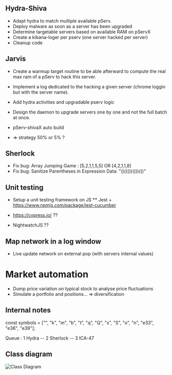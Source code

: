 ## Hydra-Shiva

* Adapt hydra to match multiple available pServ.
* Deploy malware as soon as a server has been upgraded
* Determine targetable servers based on available RAM on pServX
* Create a kibana-loger per pserv (one server hacked per server)
* Cleanup code
  
## Jarvis

* Create a warmup target routine to be able afterward to compute the real max ram of a pServ to hack this server.
* Implement a log dedicated to the hacking a given server (chrome loggin but with the server name).

* Add hydra activities and upgradable pserv logic
* Design the daemon to upgrade servers one by one and not the full batch at once.
* pServ-shivaX auto build
* => strategy 50% or 5% ?

## Sherlock

* Fix bug: Array Jumping Game : [5,2,1,1,5,5]   OR    [4,2,1,1,8]
* Fix bug: Sanitize Parentheses in Expression  Data: "()((())()))(()"

## Unit testing

* Setup a unit testing framework on JS
** Jest + https://www.npmjs.com/package/jest-cucumber

* https://cypress.io/ ??
* NightwatchJS ??
    
## Map network in a log window

* Live update network on external pop (with servers internal values)

# Market automation

* Dump price variation on typical stock to analyse price fluctuations
* Simulate a portfolio and positions... => diversification

## Internal notes
const symbols = ["", "k", "m", "b", "t", "q", "Q", "s", "S", "o", "n", "e33", "e36", "e39"];

Queue : 1 Hydra -- 2 Sherlock -- 3 ICA-47

## Class diagram
![Class Diagram](http://www.plantuml.com/plantuml/proxy?cache=no&src=https://raw.githubusercontent.com/Desvart/bitburner/main/assets/classdiagram.iuml)
